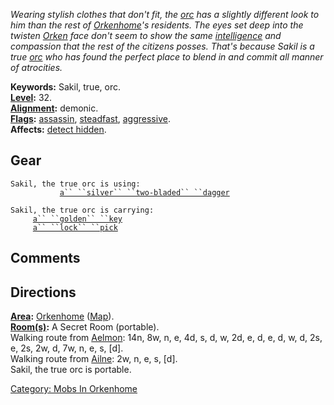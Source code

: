 *Wearing stylish clothes that don't fit, the [orc](Orcs "wikilink") has
a slightly different look to him than the rest of
[Orkenhome](:Category:_Orkenhome "wikilink")'s residents. The eyes set
deep into the twisten [Orken](Orcs "wikilink") face don't seem to show
the same [intelligence](Intelligence "wikilink") and compassion that the
rest of the citizens posses. That's because Sakil is a true
[orc](Orcs "wikilink") who has found the perfect place to blend in and
commit all manner of atrocities.*

**Keywords:** Sakil, true, orc.  
**[Level](Level "wikilink"):** 32.  
**[Alignment](Alignment "wikilink"):** demonic.  
**[Flags](:Category:_Mob_Types "wikilink"):**
[assassin](Assassin_Mobs "wikilink"),
[steadfast](Sentinel_Mobs "wikilink"),
[aggressive](Aggressive_Mobs "wikilink").  
**Affects:** [detect hidden](Detect_Hidden "wikilink").  

## Gear

`Sakil, the true orc is using:`  
<wielded>`           `[`a`` ``silver`` ``two-bladed`` ``dagger`](Silver_Two-Bladed_Dagger "wikilink")

`Sakil, the true orc is carrying:`  
`     `[`a`` ``golden`` ``key`](Golden_Key_(Orkenhome) "wikilink")  
`     `[`a`` ``lock`` ``pick`](Lock_Pick "wikilink")

## Comments

## Directions

**[Area](:Category:_Areas "wikilink"):**
[Orkenhome](:Category:_Orkenhome "wikilink")
([Map](Orkenhome_Map "wikilink")).  
**[Room(s)](:Category:_Rooms "wikilink"):** A Secret Room (portable).  
Walking route from [Aelmon](Aelmon "wikilink"): 14n, 8w, n, e, 4d, s, d,
w, 2d, e, d, e, d, w, d, 2s, e, 2s, 2w, d, 7w, n, e, s, \[d\].  
Walking route from [Ailne](Ailne "wikilink"): 2w, n, e, s, \[d\].  
Sakil, the true orc is portable.  

[Category: Mobs In Orkenhome](Category:_Mobs_In_Orkenhome "wikilink")
